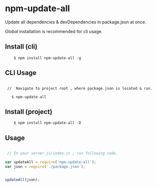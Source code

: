 # npm-update-all

Update all dependencies & devDependencies in package.json at once.

*Global*  installation is recommended for cli usage.


## Install (cli)

```shell
    $ npm install npm-update-all -g
```
## CLI Usage
```shell

 //  Navigate to project root , where package.json is located & run.

   $ npm-update-all

```


## Install (project)

```shell
    $ npm install npm-update-all -D
```
## Usage
```javascript

 // In your server.js/index.js , run following code.

var updateAll = require('npm-update-all');
var json = require('./package.json');


updateAll(json);

```







